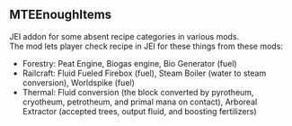 ## MTEEnoughItems
JEI addon for some absent recipe categories in various mods.  
The mod lets player check recipe in JEI for these things from these mods:
- Forestry: Peat Engine, Biogas engine, Bio Generator (fuel)
- Railcraft: Fluid Fueled Firebox (fuel), Steam Boiler (water to steam conversion), Worldspike (fuel)
- Thermal: Fluid conversion (the block converted by pyrotheum, cryotheum, petrotheum, and primal mana on contact), Arboreal Extractor (accepted trees, output fluid, and boosting fertilizers)